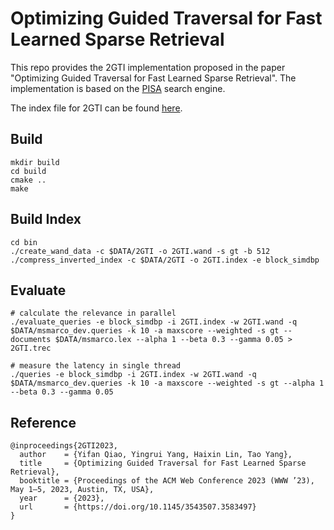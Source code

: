# Optimizing Guided Traversal for Fast Learned Sparse Retrieval

This repo provides the 2GTI implementation proposed in the paper "Optimizing Guided Traversal for Fast Learned Sparse Retrieval". The implementation is based on the [PISA](https://github.com/pisa-engine/pisa) search engine.

The index file for 2GTI can be found [here](https://drive.google.com/drive/folders/12OtiCgdDLE0SUpz_ALFfL4CoT6iaLSIl?usp=share_link).

## Build

```
mkdir build
cd build
cmake ..
make
```

## Build Index
```
cd bin
./create_wand_data -c $DATA/2GTI -o 2GTI.wand -s gt -b 512
./compress_inverted_index -c $DATA/2GTI -o 2GTI.index -e block_simdbp
```

## Evaluate
```
# calculate the relevance in parallel
./evaluate_queries -e block_simdbp -i 2GTI.index -w 2GTI.wand -q $DATA/msmarco_dev.queries -k 10 -a maxscore --weighted -s gt --documents $DATA/msmarco.lex --alpha 1 --beta 0.3 --gamma 0.05 > 2GTI.trec

# measure the latency in single thread
./queries -e block_simdbp -i 2GTI.index -w 2GTI.wand -q $DATA/msmarco_dev.queries -k 10 -a maxscore --weighted -s gt --alpha 1 --beta 0.3 --gamma 0.05
```

## Reference

```
@inproceedings{2GTI2023,
  author    = {Yifan Qiao, Yingrui Yang, Haixin Lin, Tao Yang},
  title     = {Optimizing Guided Traversal for Fast Learned Sparse Retrieval},
  booktitle = {Proceedings of the ACM Web Conference 2023 (WWW ’23), May 1–5, 2023, Austin, TX, USA},
  year      = {2023},
  url       = {https://doi.org/10.1145/3543507.3583497}
}
```
